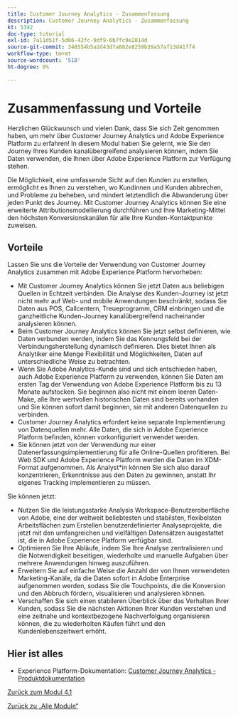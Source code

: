 ```yaml
---
title: Customer Journey Analytics - Zusammenfassung
description: Customer Journey Analytics - Zusammenfassung
kt: 5342
doc-type: tutorial
exl-id: 7a11d51f-5d06-42fc-9df9-6b7fc9e2814d
source-git-commit: 348554b5a2d43d7a882e8259b39a57af13d41ff4
workflow-type: tm+mt
source-wordcount: '518'
ht-degree: 0%

---
```


# Zusammenfassung und Vorteile

Herzlichen Glückwunsch und vielen Dank, dass Sie sich Zeit genommen haben, um mehr über Customer Journey Analytics und Adobe Experience Platform zu erfahren!
In diesem Modul haben Sie gelernt, wie Sie den Journey Ihres Kunden kanalübergreifend analysieren können, indem Sie Daten verwenden, die Ihnen über Adobe Experience Platform zur Verfügung stehen.

Die Möglichkeit, eine umfassende Sicht auf den Kunden zu erstellen, ermöglicht es Ihnen zu verstehen, wo Kundinnen und Kunden abbrechen, und Probleme zu beheben, und mindert letztendlich die Abwanderung über jeden Punkt des Journey.
Mit Customer Journey Analytics können Sie eine erweiterte Attributionsmodellierung durchführen und Ihre Marketing-Mittel den höchsten Konversionskanälen für alle Ihre Kunden-Kontaktpunkte zuweisen.

## Vorteile

Lassen Sie uns die Vorteile der Verwendung von Customer Journey Analytics zusammen mit Adobe Experience Platform hervorheben:

- Mit Customer Journey Analytics können Sie jetzt Daten aus beliebigen Quellen in Echtzeit verbinden. Die Analyse des Kunden-Journey ist jetzt nicht mehr auf Web- und mobile Anwendungen beschränkt, sodass Sie Daten aus POS, Callcentern, Treueprogramm, CRM einbringen und die ganzheitliche Kunden-Journey kanalübergreifend nacheinander analysieren können.
- Beim Customer Journey Analytics können Sie jetzt selbst definieren, wie Daten verbunden werden, indem Sie das Kennungsfeld bei der Verbindungsherstellung dynamisch definieren. Dies bietet Ihnen als Analytiker eine Menge Flexibilität und Möglichkeiten, Daten auf unterschiedliche Weise zu betrachten.
- Wenn Sie Adobe Analytics-Kunde sind und sich entschieden haben, auch Adobe Experience Platform zu verwenden, können Sie Daten am ersten Tag der Verwendung von Adobe Experience Platform bis zu 13 Monate aufstocken. Sie beginnen also nicht mit einem leeren Daten-Make, alle Ihre wertvollen historischen Daten sind bereits vorhanden und Sie können sofort damit beginnen, sie mit anderen Datenquellen zu verbinden.
- Customer Journey Analytics erfordert keine separate Implementierung von Datenquellen mehr. Alle Daten, die sich in Adobe Experience Platform befinden, können vorkonfiguriert verwendet werden.
- Sie können jetzt von der Verwendung nur einer Datenerfassungsimplementierung für alle Online-Quellen profitieren. Bei Web SDK und Adobe Experience Platform werden die Daten im XDM-Format aufgenommen. Als Analyst*in können Sie sich also darauf konzentrieren, Erkenntnisse aus den Daten zu gewinnen, anstatt Ihr eigenes Tracking implementieren zu müssen.

Sie können jetzt:

- Nutzen Sie die leistungsstarke Analysis Workspace-Benutzeroberfläche von Adobe, eine der weltweit beliebtesten und stabilsten, flexibelsten Arbeitsflächen zum Erstellen benutzerdefinierter Analyseprojekte, die jetzt mit den umfangreichen und vielfältigen Datensätzen ausgestattet ist, die in Adobe Experience Platform verfügbar sind.
- Optimieren Sie Ihre Abläufe, indem Sie Ihre Analyse zentralisieren und die Notwendigkeit beseitigen, wiederholte und manuelle Aufgaben über mehrere Anwendungen hinweg auszuführen.
- Erweitern Sie auf einfache Weise die Anzahl der von Ihnen verwendeten Marketing-Kanäle, da die Daten sofort in Adobe Enterprise aufgenommen werden, sodass Sie die Touchpoints, die die Konversion und den Abbruch fördern, visualisieren und analysieren können.
- Verschaffen Sie sich einen stabileren Überblick über das Verhalten Ihrer Kunden, sodass Sie die nächsten Aktionen Ihrer Kunden verstehen und eine zeitnahe und kontextbezogene Nachverfolgung organisieren können, die zu wiederholten Käufen führt und den Kundenlebenszeitwert erhöht.

## Hier ist alles

- Experience Platform-Dokumentation: [Customer Journey Analytics - Produktdokumentation](https://experienceleague.adobe.com/docs/analytics-platform/using/cja-landing.html?lang=de)

[Zurück zum Modul 4.1](./customer-journey-analytics-build-a-dashboard.md)

[Zurück zu „Alle Module“](../../../overview.md)
